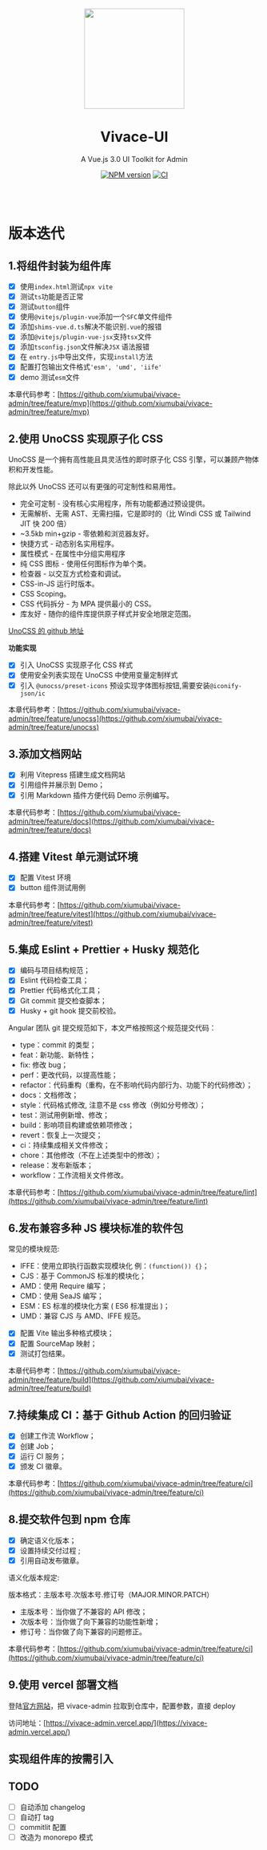 <br>

<p align="center">
<img src="https://github.com/smarty-team/smarty-admin/blob/main/assets/logo.jpeg" style="width:200px;" />
</p>

<h1 align="center">Vivace-UI</h1>

<p align="center">A Vue.js 3.0 UI Toolkit for Admin</p>

<p align="center">
    <a href="https://www.npmjs.com/package/smarty-admin-ui"><img src="https://img.shields.io/npm/v/smarty-admin-ui?color=c95f8b&amp;label=" alt="NPM version"></a>
    <a href="https://github.com/smarty-team/smarty-admin/actions/workflows/main.yml"><img src="https://github.com/smarty-team/smarty-admin/actions/workflows/main.yml/badge.svg?branch=main" alt="CI" style="max-width: 100%;"></a>
</p>

<br>
<br>

# 版本迭代

## 1.将组件封装为组件库

- [x] 使用`index.html`测试`npx vite`
- [x] 测试`ts`功能是否正常
- [x] 测试`button`组件
- [x] 使用`@vitejs/plugin-vue`添加一个`SFC`单文件组件
- [x] 添加`shims-vue.d.ts`解决不能识别`.vue`的报错
- [x] 添加`@vitejs/plugin-vue-jsx`支持`tsx`文件
- [x] 添加`tsconfig.json`文件解决`JSX` 语法报错
- [x] 在 `entry.js`中导出文件，实现`install`方法
- [x] 配置打包输出文件格式`'esm', 'umd', 'iife'`
- [x] demo 测试`esm`文件

本章代码参考：[https://github.com/xiumubai/vivace-admin/tree/feature/mvp](https://github.com/xiumubai/vivace-admin/tree/feature/mvp)

## 2.使用 UnoCSS 实现原子化 CSS

UnoCSS 是一个拥有高性能且具灵活性的即时原子化 CSS 引擎，可以兼顾产物体积和开发性能。

除此以外 UnoCSS 还可以有更强的可定制性和易用性。

- 完全可定制 - 没有核心实用程序，所有功能都通过预设提供。
- 无需解析、无需 AST、无需扫描，它是即时的（比 Windi CSS 或 Tailwind JIT 快 200 倍）
- ~3.5kb min+gzip - 零依赖和浏览器友好。
- 快捷方式 - 动态别名实用程序。
- 属性模式 - 在属性中分组实用程序
- 纯 CSS 图标 - 使用任何图标作为单个类。
- 检查器 - 以交互方式检查和调试。
- CSS-in-JS 运行时版本。
- CSS Scoping。
- CSS 代码拆分 - 为 MPA 提供最小的 CSS。
- 库友好 - 随你的组件库提供原子样式并安全地限定范围。

[UnoCSS 的 github 地址](https://github.com/unocss/unocss)

**功能实现**

- [x] 引入 UnoCSS 实现原子化 CSS 样式
- [x] 使用安全列表实现在 UnoCSS 中使用变量定制样式
- [x] 引入 `@unocss/preset-icons` 预设实现字体图标按钮,需要安装`@iconify-json/ic`

本章代码参考：[https://github.com/xiumubai/vivace-admin/tree/feature/unocss](https://github.com/xiumubai/vivace-admin/tree/feature/unocss)

## 3.添加文档网站

- [x] 利用 Vitepress 搭建生成文档网站
- [x] 引用组件并展示到 Demo；
- [x] 引用 Markdown 插件方便代码 Demo 示例编写。

本章代码参考：[https://github.com/xiumubai/vivace-admin/tree/feature/docs](https://github.com/xiumubai/vivace-admin/tree/feature/docs)

## 4.搭建 Vitest 单元测试环境

- [x] 配置 Vitest 环境
- [x] button 组件测试用例

本章代码参考：[https://github.com/xiumubai/vivace-admin/tree/feature/vitest](https://github.com/xiumubai/vivace-admin/tree/feature/vitest)

## 5.集成 Eslint + Prettier + Husky 规范化

- [x] 编码与项目结构规范；
- [x] Eslint 代码检查工具；
- [x] Prettier 代码格式化工具；
- [x] Git commit 提交检查脚本；
- [x] Husky + git hook 提交前校验。

Angular 团队 git 提交规范如下，本文严格按照这个规范提交代码：

- type：commit 的类型；
- feat：新功能、新特性；
- fix: 修改 bug；
- perf：更改代码，以提高性能；
- refactor：代码重构（重构，在不影响代码内部行为、功能下的代码修改）；
- docs：文档修改；
- style：代码格式修改, 注意不是 css 修改（例如分号修改）；
- test：测试用例新增、修改；
- build：影响项目构建或依赖项修改；
- revert：恢复上一次提交；
- ci：持续集成相关文件修改；
- chore：其他修改（不在上述类型中的修改）；
- release：发布新版本；
- workflow：工作流相关文件修改。

本章代码参考：[https://github.com/xiumubai/vivace-admin/tree/feature/lint](https://github.com/xiumubai/vivace-admin/tree/feature/lint)

## 6.发布兼容多种 JS 模块标准的软件包

常见的模块规范:

- IFFE：使用立即执行函数实现模块化 例：`(function()) {}`；
- CJS：基于 CommonJS 标准的模块化；
- AMD：使用 Require 编写；
- CMD：使用 SeaJS 编写；
- ESM：ES 标准的模块化方案 ( ES6 标准提出 )；
- UMD：兼容 CJS 与 AMD、IFFE 规范。

- [x] 配置 Vite 输出多种格式模块；
- [x] 配置 SourceMap 映射；
- [x] 测试打包结果。

本章代码参考：[https://github.com/xiumubai/vivace-admin/tree/feature/build](https://github.com/xiumubai/vivace-admin/tree/feature/build)

## 7.持续集成 CI：基于 Github Action 的回归验证

- [x] 创建工作流 Workflow；
- [x] 创建 Job；
- [x] 运行 CI 服务；
- [x] 颁发 CI 徽章。

本章代码参考：[https://github.com/xiumubai/vivace-admin/tree/feature/ci](https://github.com/xiumubai/vivace-admin/tree/feature/ci)

## 8.提交软件包到 npm 仓库

- [x] 确定语义化版本；
- [x] 设置持续交付过程 ;
- [x] 引用自动发布徽章。

语义化版本规定:

版本格式：主版本号.次版本号.修订号（MAJOR.MINOR.PATCH）

- 主版本号：当你做了不兼容的 API 修改；
- 次版本号：当你做了向下兼容的功能性新增；
- 修订号：当你做了向下兼容的问题修正。

本章代码参考：[https://github.com/xiumubai/vivace-admin/tree/feature/ci](https://github.com/xiumubai/vivace-admin/tree/feature/ci)

## 9.使用 vercel 部署文档

登陆[官方网站](https://vercel.com/)，把 vivace-admin 拉取到仓库中，配置参数，直接 deploy

访问地址：[https://vivace-admin.vercel.app/](https://vivace-admin.vercel.app/)

## 实现组件库的按需引入

## TODO

- [ ] 自动添加 changelog
- [ ] 自动打 tag
- [ ] commitlit 配置
- [ ] 改造为 monorepo 模式
